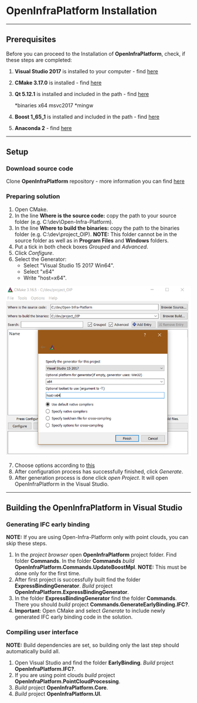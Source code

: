 # OpenInfraPlatform Installation 

***
## Prerequisites 

Before you can proceed to the Installation of **OpenInfraPlatform**, check, if these steps are completed:

1. **Visual Studio 2017** is installed to your computer - find [here](https://my.visualstudio.com/Downloads?q=visual%20studio%202017&wt.mc_id=o~msft~vscom~older-downloads)
2. **CMake 3.17.0** is installed - find [here](https://cmake.org/download/)
3. **Qt 5.12.1** is installed and included in the path -  find [here](https://www.qt.io/download-open-source)

	*binaries x64 msvc2017 
	*mingw

4. **Boost 1_65_1** is installed and included in the path -  find [here](https://sourceforge.net/projects/boost/files/boost-binaries/1.65.1/boost_1_65_1-msvc-14.1-64.exe/download)
5. **Anaconda 2**  - find [here](https://repo.anaconda.com/archive/Anaconda2-2019.10-Windows-x86_64.exe)


***
## Setup

### Download source code 

 Clone **OpenInfraPlatform** repository  - more information you can find [here](./GitProcess.md)

### Preparing solution 

1. Open CMake.
2. In the line **Where is the source code:** copy the path to your source folder (e.g. C:\dev\Open-Infra-Platform).
3. In the line **Where to build the binaries:**  copy the path to the binaries folder (e.g. C:\dev\project_OIP). **NOTE:** This folder cannot be in the source folder as well as in **Program Files** and **Windows** folders.
4. Put a tick in both check boxes *Grouped* and *Advanced*.
5. Click *Configure*. 
6. Select the Generator:
	* Select "Visual Studio 15 2017 Win64".
	* Select "x64"
	* Write "host=x64".

![](./fig/CMake_Installation_settings.png)

7. Choose options according to [this](./BuildOptions.md)
8. After configuration process has successfully finished, click *Generate*.
9. After generation process is done click *open Project*. It will open OpenInfraPlatform in the Visual Studio.
***
## Building the OpenInfraPlatform in Visual Studio 

### Generating IFC early binding

**NOTE:** If you are using Open-Infra-Platform only with point clouds, you can skip these steps.

1. In the *project browser* open **OpenInfraPlatform** project folder. Find folder **Commands**. In the folder **Commands** *build*  **OpenInfraPlatform.Commands.UpdateBoostMpl**. **NOTE:** This must be done only for the first time. 
2. After first project is successfully built find the folder **ExpressBindingGenerator**. *Build* project **OpenInfraPlatform.ExpressBindingGenerator**.
3. In the folder **ExpressBindingGenerator** find the folder **Commands**. There you should *build* project **Commands.GenerateEarlyBinding.IFC?**.
4. **Important**: Open CMake and select *Generate* to include newly generated IFC early binding code in the solution.

### Compiling user interface

**NOTE:** Build dependencies are set, so building only the last step should automatically build all.

1. Open Visual Studio and find the folder **EarlyBinding**. *Build* project **OpenInfraPlatform.IFC?**.
2. If you are using point clouds *build* project **OpenInfraPlatform.PointCloudProcessing**.
3. *Build* project **OpenInfraPlatform.Core**.
4. *Build* project **OpenInfraPlatform.UI**.
